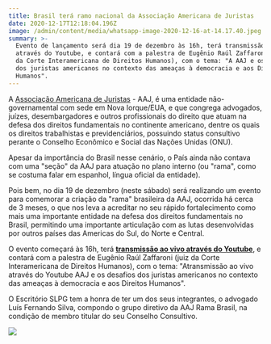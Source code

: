 ```yaml
---
title: Brasil terá ramo nacional da Associação Americana de Juristas
date: 2020-12-17T12:18:04.196Z
image: /admin/content/media/whatsapp-image-2020-12-16-at-14.17.40.jpeg
summary: >-
  Evento de lançamento será dia 19 de dezembro às 16h, terá transmissão ao vivo
  através do Youtube, e contará com a palestra de Eugênio Raúl Zaffaroni (juiz
  da Corte Interamericana de Direitos Humanos), com o tema: "A AAJ e os desafios
  dos juristas americanos no contexto das ameaças à democracia e aos Direitos
  Humanos".
---
```

A [Associação Americana de Juristas](http://www.asociacionamericanadejuristas.org/sitio/) - AAJ, é uma entidade não-governamental com sede em Nova Iorque/EUA, e que congrega advogados, juízes, desembargadores e outros profissionais do direito que atuam na defesa dos direitos fundamentais no continente americano, dentre os quais os direitos trabalhistas e previdenciários, possuindo status consultivo perante o Conselho Econômico e Social das Nações Unidas (ONU).

Apesar da importância do Brasil nesse cenário, o País ainda não contava com uma "seção" da AAJ para atuação no plano interno (ou "rama", como se costuma  falar em espanhol, língua oficial da entidade).

Pois bem, no dia 19 de dezembro (neste sábado) será realizando um evento para comemorar a criação da "rama" brasileira da AAJ, ocorrida há cerca de 3 meses, o que nos leva a acreditar no seu rápido fortalecimento como mais uma importante entidade na defesa dos direitos fundamentais no Brasil, permitindo uma importante articulação com as lutas desenvolvidas por outros países das Americas do Sul, do Norte e Central. 

O evento começará às 16h, terá [**transmissão ao vivo através do Youtube**](https://youtu.be/u1vW8fetI_A), e contará com a palestra de Eugênio Raúl Zaffaroni (juiz da Corte Interamericana de Direitos Humanos), com o tema: "Atransmissão ao vivo através do Youtube AAJ e os desafios dos juristas americanos no contexto das ameaças à democracia e aos Direitos Humanos". 

O Escritório SLPG tem a honra de ter um dos seus integrantes, o advogado Luís Fernando Silva, compondo o grupo diretivo da AAJ Rama Brasil, na condição de membro titular do seu Conselho Consultivo.

![](/admin/content/media/whatsapp-image-2020-12-16-at-14.17.40.jpeg)
